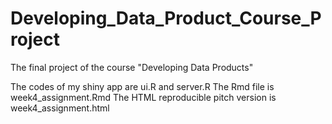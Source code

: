 # Developing_Data_Product_Course_Project
The final project of the course "Developing Data Products"

The codes of my shiny app are ui.R and server.R
The Rmd file is week4_assignment.Rmd
The HTML reproducible pitch version is week4_assignment.html

